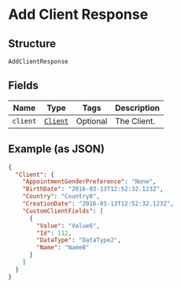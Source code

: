 
# Add Client Response

## Structure

`AddClientResponse`

## Fields

| Name | Type | Tags | Description |
|  --- | --- | --- | --- |
| `client` | [`Client`](../../doc/models/client.md) | Optional | The Client. |

## Example (as JSON)

```json
{
  "Client": {
    "AppointmentGenderPreference": "None",
    "BirthDate": "2016-03-13T12:52:32.123Z",
    "Country": "Country8",
    "CreationDate": "2016-03-13T12:52:32.123Z",
    "CustomClientFields": [
      {
        "Value": "Value6",
        "Id": 112,
        "DataType": "DataType2",
        "Name": "Name8"
      }
    ]
  }
}
```

